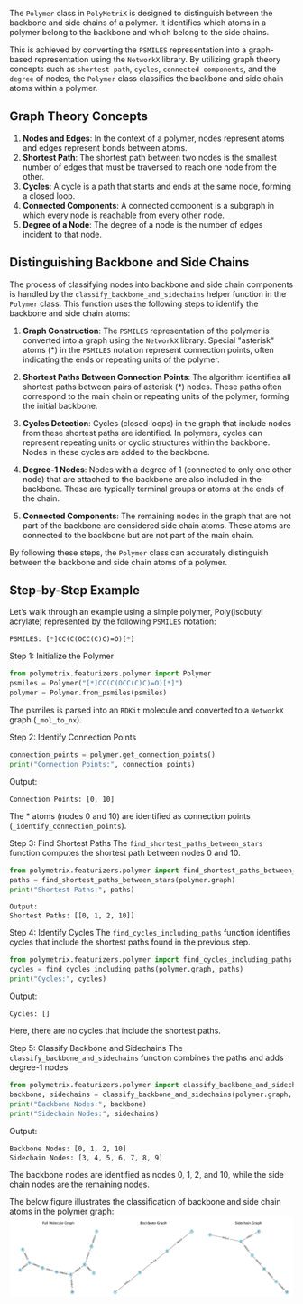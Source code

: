 The `Polymer` class in `PolyMetriX` is designed to distinguish between the backbone and side chains of a polymer. It identifies which atoms in a polymer belong to the backbone and which belong to the side chains. 

This is achieved by converting the `PSMILES` representation into a graph-based representation using the `NetworkX` library. By utilizing graph theory concepts such as `shortest path`, `cycles`, `connected components`, and the `degree` of nodes, the `Polymer` class classifies the backbone and side chain atoms within a polymer.

## Graph Theory Concepts
1. **Nodes and Edges**: In the context of a polymer, nodes represent atoms and edges represent bonds between atoms.
2. **Shortest Path**: The shortest path between two nodes is the smallest number of edges that must be traversed to reach one node from the other.
3. **Cycles**: A cycle is a path that starts and ends at the same node, forming a closed loop.
4. **Connected Components**: A connected component is a subgraph in which every node is reachable from every other node.
5. **Degree of a Node**: The degree of a node is the number of edges incident to that node.

## Distinguishing Backbone and Side Chains
The process of classifying nodes into backbone and side chain components is handled by the `classify_backbone_and_sidechains` helper function in the `Polymer` class. This function uses the following steps to identify the backbone and side chain atoms:

1. **Graph Construction**: The `PSMILES` representation of the polymer is converted into a graph using the `NetworkX` library. Special "asterisk" atoms (*) in the `PSMILES` notation represent connection points, often indicating the ends or repeating units of the polymer.

2. **Shortest Paths Between Connection Points**: The algorithm identifies all shortest paths between pairs of asterisk (*) nodes. These paths often correspond to the main chain or repeating units of the polymer, forming the initial backbone.

3. **Cycles Detection**: Cycles (closed loops) in the graph that include nodes from these shortest paths are identified. In polymers, cycles can represent repeating units or cyclic structures within the backbone. Nodes in these cycles are added to the backbone.

4. **Degree-1 Nodes**: Nodes with a degree of 1 (connected to only one other node) that are attached to the backbone are also included in the backbone. These are typically terminal groups or atoms at the ends of the chain.

5. **Connected Components**: The remaining nodes in the graph that are not part of the backbone are considered side chain atoms. These atoms are connected to the backbone but are not part of the main chain.

By following these steps, the `Polymer` class can accurately distinguish between the backbone and side chain atoms of a polymer.

## Step-by-Step Example
Let’s walk through an example using a simple polymer, Poly(isobutyl acrylate) represented by the following `PSMILES` notation:

```
PSMILES: [*]CC(C(OCC(C)C)=O)[*]
```

Step 1: Initialize the Polymer
```python
from polymetrix.featurizers.polymer import Polymer
psmiles = Polymer("[*]CC(C(OCC(C)C)=O)[*]")
polymer = Polymer.from_psmiles(psmiles)
```
The psmiles is parsed into an `RDKit` molecule and converted to a `NetworkX` graph (`_mol_to_nx`).

Step 2: Identify Connection Points
```python
connection_points = polymer.get_connection_points()
print("Connection Points:", connection_points)
```
Output:
```
Connection Points: [0, 10]
```
The * atoms (nodes 0 and 10) are identified as connection points (`_identify_connection_points`).

Step 3: Find Shortest Paths
The `find_shortest_paths_between_stars` function computes the shortest path between nodes 0 and 10.
```python
from polymetrix.featurizers.polymer import find_shortest_paths_between_stars
paths = find_shortest_paths_between_stars(polymer.graph)
print("Shortest Paths:", paths)
```
```
Output:
Shortest Paths: [[0, 1, 2, 10]]
```
Step 4: Identify Cycles
The `find_cycles_including_paths` function identifies cycles that include the shortest paths found in the previous step.
```python
from polymetrix.featurizers.polymer import find_cycles_including_paths
cycles = find_cycles_including_paths(polymer.graph, paths)
print("Cycles:", cycles)
```
Output:
```
Cycles: []
```
Here, there are no cycles that include the shortest paths.

Step 5: Classify Backbone and Sidechains
The `classify_backbone_and_sidechains` function combines the paths and adds degree-1 nodes
```python
from polymetrix.featurizers.polymer import classify_backbone_and_sidechains
backbone, sidechains = classify_backbone_and_sidechains(polymer.graph, paths)
print("Backbone Nodes:", backbone)
print("Sidechain Nodes:", sidechains)
```
Output:
```
Backbone Nodes: [0, 1, 2, 10]
Sidechain Nodes: [3, 4, 5, 6, 7, 8, 9]
```
The backbone nodes are identified as nodes 0, 1, 2, and 10, while the side chain nodes are the remaining nodes.

The below figure illustrates the classification of backbone and side chain atoms in the polymer graph:
![Side chain and Backbone Graphs Classification](figures/polymer_class_graphs.png)
